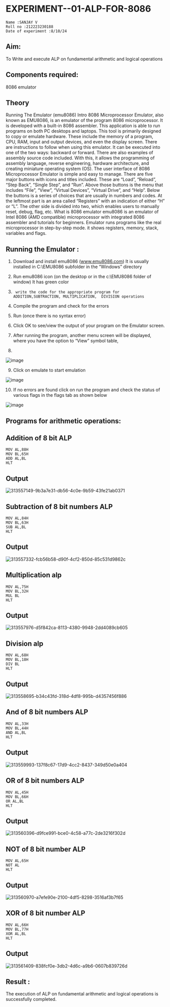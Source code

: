 # EXPERIMENT--01-ALP-FOR-8086
```
Name :SANJAY V
Roll no :212223230188
Date of experiment :8/10/24
```




## Aim:
To Write and execute ALP on fundamental arithmetic and logical operations

## Components required: 
8086  emulator 

## Theory 

Running The Emulator (emu8086) Intro 8086 Microprocessor Emulator, also known as EMU8086, is an emulator of the program 8086 microprocessor. It is developed with a built-in 8086 assembler. This application is able to run programs on both PC desktops and laptops. This tool is primarily designed to copy or emulate hardware. These include the memory of a program, CPU, RAM, input and output devices, and even the display screen. There are instructions to follow when using this emulator. It can be executed into one of the two ways: backward or forward. There are also examples of assembly source code included. With this, it allows the programming of assembly language, reverse engineering, hardware architecture, and creating miniature operating system (OS). The user interface of 8086 Microprocessor Emulator is simple and easy to manage. There are five major buttons with icons and titles included. These are “Load”, “Reload”, “Step Back”, “Single Step”, and “Run”. Above those buttons is the menu that includes “File”, “View”, “Virtual Devices”, “Virtual Drive”, and “Help”. Below the buttons is a series of choices that are usually in numbers and codes. At the leftmost part is an area called “Registers” with an indication of either “H” or “L”. The other side is divided into two, which enables users to manually reset, debug, flag, etc. What is 8086 emulator emu8086 is an emulator of Intel 8086 (AMD compatible) microprocessor with integrated 8086 assembler and tutorials for beginners. Emulator runs programs like the real microprocessor in step-by-step mode. it shows registers, memory, stack, variables and flags.


 ## Running the Emulator :
 
1.	Download and install emu8086 (www.emu8086.com) It is usually installed in C:\EMU8086 subfolder in the “Windows” directory
2.	  Run  emu8086 icon (on the desktop or in the c:\EMU8086 folder of window) It has green color 
 
 
3.		write the code for the appropriate program for ADDITION,SUBTRACTION, MULTIPLICATION,  DIVISION operations 

4.	 Compile the program and check for the errors 
5.	Run (once there is no syntax error) 

6.	Click OK to see/view the output of your program on the Emulator screen. 


7.	After running the program, another menu screen will be displayed, where you have the option to “View” symbol table,
8.	 


![image](https://user-images.githubusercontent.com/36288975/189273263-d65baae9-4b8f-4723-afb3-c0ffa4052b04.png)











9.	Click on emulate to start emulation 








![image](https://user-images.githubusercontent.com/36288975/189273273-9bb36ec1-e2e8-4892-8d35-37707332bfdc.png)








10.	If no errors are found click on run the program and check the status of various flags in the flags tab as shown below 






![image](https://user-images.githubusercontent.com/36288975/189273277-113a2a33-4a40-4ff8-95a5-ecd3a1f504fe.png)







## Programs for arithmetic  operations:

## Addition  of 8 bit ALP 
```
MOV AL,88H
MOV BL,65H
ADD AL,BL
HLT
```


## Output 

![313557149-9b3a7e31-db56-4c0e-9b59-43fe21ab0371](https://github.com/user-attachments/assets/24f5663a-0b42-4c5f-949a-d0c31b81236c)

 
## Subtraction   of 8 bit numbers  ALP 
```
MOV AL,84H
MOV BL,63H
SUB AL,BL
HLT
```
 
## Output  

![313557332-fcb56b58-d90f-4cf2-850d-85c531d9862c](https://github.com/user-attachments/assets/fff74f25-6279-4830-93d9-41b2ca4e567e)

## Multiplication alp
```
MOV AL,75H
MOV BL,32H
MUL BL
HLT
```

 ## Output  

![313557976-d5f842ca-8113-4380-9948-2dd4089cb605](https://github.com/user-attachments/assets/c5195f41-f821-4dd8-abfd-f395c164097b)


## Division alp 
```
MOV AL,68H
MOV BL,18H
DIV BL
HLT
```

## Output 

![313558695-b34c43fd-318d-4df8-995b-d4357456f886](https://github.com/user-attachments/assets/460710d1-7bb9-498d-ae12-71625532cd8b)

## And of 8 bit numbers ALP
```
MOV AL,33H
MOV BL,44H
AND AL,BL
HLT
```

## Output

![313559993-137f8c67-17d9-4cc2-8437-349d50e0a404](https://github.com/user-attachments/assets/c81f3681-9494-43ce-9c0e-371da442e5af)

## OR of 8 bit numbers ALP
```
MOV AL,45H
MOV BL,66H
OR AL,BL
HLT
```
## Output

![313560396-d9fce991-bce0-4c58-a77c-2de3216f302d](https://github.com/user-attachments/assets/44689644-c22a-4068-9452-ecba2c427876)

## NOT of 8 bit number ALP
```
MOV AL,65H
NOT AL
HLT
```
## Output

![313560970-a7efe90e-2100-4df5-8298-3516af3b7f65](https://github.com/user-attachments/assets/4f633ea3-70cb-482d-bc81-9b2fd12a6796)

## XOR of 8 bit number ALP
```
MOV AL,66H
MOV BL,77H
XOR AL,BL
HLT
```
## Output


![313561409-838fcf0e-3db2-4d6c-a9b6-0607b839726d](https://github.com/user-attachments/assets/3da5c717-e37c-49d2-8530-bc56ad84450e)



## Result :
The execution of ALP on fundamental arithmetic and logical operations is successfully completed.
 
